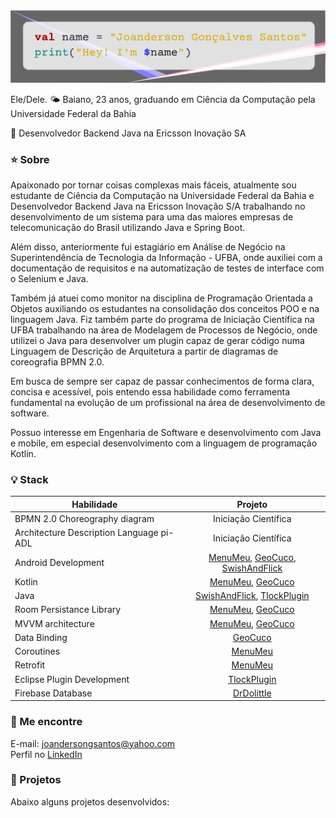 <img src="/name_banner.png"  alt="Joanderson Gonçalves">


Ele/Dele. 🌤️ Baiano, 23 anos, graduando em Ciência da Computação pela Universidade Federal da Bahia  
  
  
🐞 Desenvolvedor Backend Java na Ericsson Inovação SA


### ⭐ Sobre
Apaixonado por tornar coisas complexas mais fáceis, atualmente sou estudante de Ciência da Computação na Universidade Federal da Bahia e Desenvolvedor Backend Java na Ericsson Inovação S/A trabalhando no desenvolvimento de um sistema para uma das maiores empresas de telecomunicação do Brasil utilizando Java e Spring Boot.

Além disso, anteriormente fui estagiário em Análise de Negócio na Superintendência de Tecnologia da Informação - UFBA, onde auxiliei com a documentação de requisitos e na automatização de testes de interface com o Selenium e Java.

Também já atuei como monitor na disciplina de Programação Orientada a Objetos auxiliando os estudantes na consolidação dos conceitos POO e na linguagem Java. Fiz também parte do programa de Iniciação Científica na UFBA trabalhando na área de Modelagem de Processos de Negócio, onde utilizei o Java para desenvolver um plugin capaz de gerar código numa Linguagem de Descrição de Arquitetura a partir de diagramas de coreografia BPMN 2.0.

Em busca de sempre ser capaz de passar conhecimentos de forma clara, concisa e acessível, pois entendo essa habilidade como ferramenta fundamental na evolução de um profissional na área de desenvolvimento de software.

Possuo interesse em Engenharia de Software e desenvolvimento com Java e mobile, em especial desenvolvimento com a linguagem de programação Kotlin.

### 💡 Stack
| Habilidade        | Projeto           |
| ------------- |:-------------:|
| BPMN 2.0 Choreography diagram | Iniciação Científica |
| Architecture Description Language pi-ADL | Iniciação Científica |
| Android Development | [MenuMeu][1], [GeoCuco][3], [SwishAndFlick][4] |
| Kotlin | [MenuMeu][1], [GeoCuco][3] |
| Java | [SwishAndFlick][4], [TlockPlugin][2] |
| Room Persistance Library | [MenuMeu][1], [GeoCuco][3] |
| MVVM architecture | [MenuMeu][1], [GeoCuco][3] |
| Data Binding | [GeoCuco][3] |
| Coroutines | [MenuMeu][1] |
| Retrofit | [MenuMeu][1] |
| Eclipse Plugin Development | [TlockPlugin][2] |
| Firebase Database | [DrDolittle][5]

[1]: https://github.com/JoandersonG/MenuMeu
[2]: https://github.com/JoandersonG/tlock-plugin-source
[3]: https://github.com/JoandersonG/GeoCuco
[4]: https://github.com/JoandersonG/swish-and-flick
[5]: https://github.com/JoandersonG/DrDolittleKotlinVersion


### 🔎 Me encontre
E-mail: <a href="mailto:joandersongsantos@yahoo.com">joandersongsantos@yahoo.com</a>
<br>
Perfil no <a href="https://www.linkedin.com/in/joanderson-gonçalves-1055351b9">LinkedIn</a>

### 📔 Projetos

Abaixo alguns projetos desenvolvidos:

